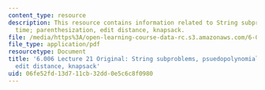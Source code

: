 ```yaml
---
content_type: resource
description: This resource contains information related to String subproblems, psuedopolynomial
  time; parenthesization, edit distance, knapsack.
file: /media/https%3A/open-learning-course-data-rc.s3.amazonaws.com/6-006-introduction-to-algorithms-fall-2011/06fe52fd13d711cb32dd0e5c6c8f0980_MIT6_006F11_lec21_orig.pdf
file_type: application/pdf
resourcetype: Document
title: '6.006 Lecture 21 Original: String subproblems, psuedopolynomial time; parenthesization,
  edit distance, knapsack'
uid: 06fe52fd-13d7-11cb-32dd-0e5c6c8f0980
---
```

